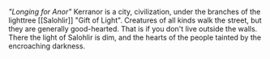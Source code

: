 *"Longing for Anor"*
Kerranor is a city, civilization, under the branches of the lighttree [[Salohlir]] "Gift of Light".
Creatures of all kinds walk the street, but they are generally good-hearted. That is if you don't live outside the walls. There the light of Salohlir is dim, and the hearts of the people tainted by the encroaching darkness.
